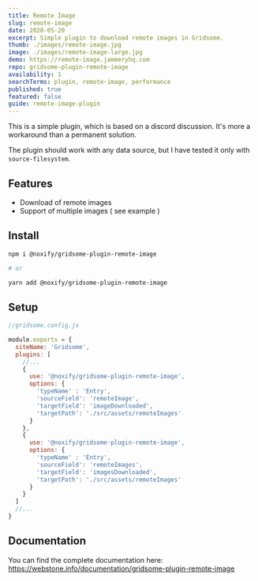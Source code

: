 ```yaml
---
title: Remote Image
slug: remote-image
date: 2020-05-20
excerpt: Simple plugin to download remote images in Gridsome.
thumb: ./images/remote-image.jpg
image: ./images/remote-image-large.jpg
demo: https://remote-image.jammeryhq.com
repo: gridsome-plugin-remote-image
availability: 1
searchTerms: plugin, remote-image, performance
published: true
featured: false
guide: remote-image-plugin
---
```

This is a simple plugin, which is based on a discord discussion.
It's more a workaround than a permanent solution.

The plugin should work with any data source, but I have tested it only with `source-filesystem`.

## Features

* Download of remote images
* Support of multiple images ( see example )

## Install

```sh
npm i @noxify/gridsome-plugin-remote-image

# or

yarn add @noxify/gridsome-plugin-remote-image
```

## Setup

```js
//gridsome.config.js

module.exports = {
  siteName: 'Gridsome',
  plugins: [
    //...
    {
      use: '@noxify/gridsome-plugin-remote-image',
      options: {
        'typeName' : 'Entry',
        'sourceField': 'remoteImage',
        'targetField': 'imageDownloaded',
        'targetPath': './src/assets/remoteImages'
      }
    },
    {
      use: '@noxify/gridsome-plugin-remote-image',
      options: {
        'typeName' : 'Entry',
        'sourceField': 'remoteImages',
        'targetField': 'imagesDownloaded',
        'targetPath': './src/assets/remoteImages'
      }
    }
  ]
  //...
}
```

## Documentation

You can find the complete documentation here: https://webstone.info/documentation/gridsome-plugin-remote-image